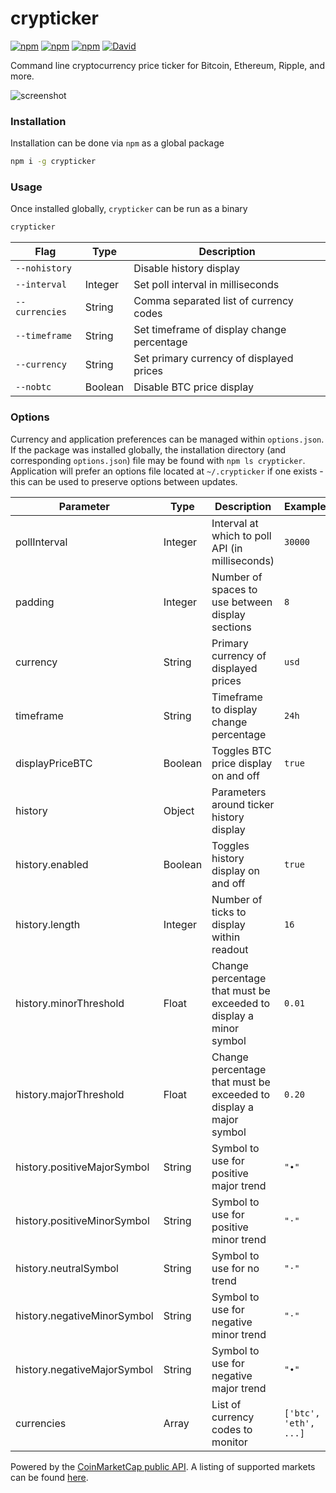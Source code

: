 # crypticker
[![npm](https://img.shields.io/npm/v/crypticker.svg)](https://www.npmjs.com/package/crypticker)
[![npm](https://img.shields.io/npm/l/crypticker.svg)](https://www.npmjs.com/package/crypticker)
[![npm](https://img.shields.io/npm/dm/crypticker.svg)](https://www.npmjs.com/package/crypticker)
[![David](https://img.shields.io/david/sblaurock/crypticker.svg)](https://david-dm.org/sblaurock/crypticker)

Command line cryptocurrency price ticker for Bitcoin, Ethereum, Ripple, and more.

![screenshot](https://github.com/sblaurock/crypticker/raw/master/screenshot.png "Example screenshot of ticker.")

### Installation
Installation can be done via `npm` as a global package
```bash
npm i -g crypticker
```

### Usage
Once installed globally, `crypticker` can be run as a binary
```bash
crypticker
```

| Flag | Type | Description |
| --- | --- | --- |
| `--nohistory` | | Disable history display |
| `--interval` | Integer | Set poll interval in milliseconds |
| `--currencies` | String | Comma separated list of currency codes |
| `--timeframe` | String | Set timeframe of display change percentage |
| `--currency` | String | Set primary currency of displayed prices |
| `--nobtc` | Boolean | Disable BTC price display |

### Options
Currency and application preferences can be managed within `options.json`. If the package was installed globally, the installation directory (and corresponding `options.json`) file may be found with `npm ls crypticker`. Application will prefer an options file located at `~/.crypticker` if one exists - this can be used to preserve options between updates.

| Parameter | Type | Description | Example |
| --- | --- | --- | --- |
| pollInterval | Integer | Interval at which to poll API (in milliseconds) | `30000` |
| padding | Integer | Number of spaces to use between display sections | `8` |
| currency | String | Primary currency of displayed prices | `usd` |
| timeframe | String | Timeframe to display change percentage | `24h` |
| displayPriceBTC | Boolean | Toggles BTC price display on and off | `true` |
| history | Object | Parameters around ticker history display | |
| history.enabled | Boolean | Toggles history display on and off | `true` |
| history.length | Integer | Number of ticks to display within readout | `16` |
| history.minorThreshold | Float | Change percentage that must be exceeded to display a minor symbol | `0.01` |
| history.majorThreshold | Float | Change percentage that must be exceeded to display a major symbol | `0.20` |
| history.positiveMajorSymbol | String | Symbol to use for positive major trend | `"∙"` |
| history.positiveMinorSymbol | String | Symbol to use for positive minor trend | `"⋅"` |
| history.neutralSymbol | String | Symbol to use for no trend | `"⋅"` |
| history.negativeMinorSymbol | String | Symbol to use for negative minor trend | `"⋅"` |
| history.negativeMajorSymbol | String | Symbol to use for negative major trend | `"∙"` |
| currencies | Array | List of currency codes to monitor | `['btc', 'eth', ...]` |

Powered by the [CoinMarketCap public API](https://coinmarketcap.com/api/). A listing of supported markets can be found [here](https://api.coinmarketcap.com/v1/ticker/).
